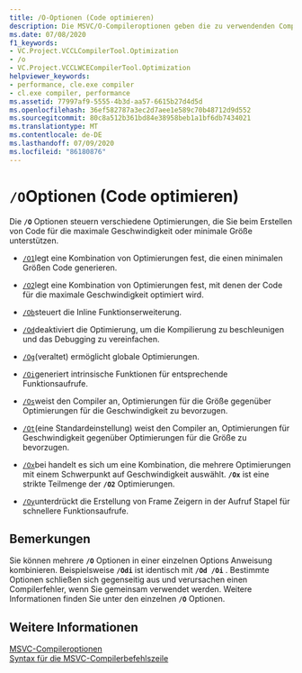 ```yaml
---
title: /O-Optionen (Code optimieren)
description: Die MSVC/O-Compileroptionen geben die zu verwendenden Compileroptimierungen an.
ms.date: 07/08/2020
f1_keywords:
- VC.Project.VCCLCompilerTool.Optimization
- /o
- VC.Project.VCCLWCECompilerTool.Optimization
helpviewer_keywords:
- performance, cle.exe compiler
- cl.exe compiler, performance
ms.assetid: 77997af9-5555-4b3d-aa57-6615b27d4d5d
ms.openlocfilehash: 36ef582787a3ec2d7aee1e589c70b48712d9d552
ms.sourcegitcommit: 80c8a512b361bd84e38958beb1a1bf6db7434021
ms.translationtype: MT
ms.contentlocale: de-DE
ms.lasthandoff: 07/09/2020
ms.locfileid: "86180876"
---
```

# <a name="o-options-optimize-code"></a>`/O`Optionen (Code optimieren)

Die **`/O`** Optionen steuern verschiedene Optimierungen, die Sie beim Erstellen von Code für die maximale Geschwindigkeit oder minimale Größe unterstützen.

- [`/O1`](o1-o2-minimize-size-maximize-speed.md)legt eine Kombination von Optimierungen fest, die einen minimalen Größen Code generieren.

- [`/O2`](o1-o2-minimize-size-maximize-speed.md)legt eine Kombination von Optimierungen fest, mit denen der Code für die maximale Geschwindigkeit optimiert wird.

- [`/Ob`](ob-inline-function-expansion.md)steuert die Inline Funktionserweiterung.

- [`/Od`](od-disable-debug.md)deaktiviert die Optimierung, um die Kompilierung zu beschleunigen und das Debugging zu vereinfachen.

- [`/Og`](og-global-optimizations.md)(veraltet) ermöglicht globale Optimierungen.

- [`/Oi`](oi-generate-intrinsic-functions.md)generiert intrinsische Funktionen für entsprechende Funktionsaufrufe.

- [`/Os`](os-ot-favor-small-code-favor-fast-code.md)weist den Compiler an, Optimierungen für die Größe gegenüber Optimierungen für die Geschwindigkeit zu bevorzugen.

- [`/Ot`](os-ot-favor-small-code-favor-fast-code.md)(eine Standardeinstellung) weist den Compiler an, Optimierungen für Geschwindigkeit gegenüber Optimierungen für die Größe zu bevorzugen.

- [`/Ox`](ox-full-optimization.md)bei handelt es sich um eine Kombination, die mehrere Optimierungen mit einem Schwerpunkt auf Geschwindigkeit auswählt. **`/Ox`** ist eine strikte Teilmenge der **`/O2`** Optimierungen.

- [`/Oy`](oy-frame-pointer-omission.md)unterdrückt die Erstellung von Frame Zeigern in der Aufruf Stapel für schnellere Funktionsaufrufe.

## <a name="remarks"></a>Bemerkungen

Sie können mehrere **`/O`** Optionen in einer einzelnen Options Anweisung kombinieren. Beispielsweise **`/Odi`** ist identisch mit **`/Od /Oi`** . Bestimmte Optionen schließen sich gegenseitig aus und verursachen einen Compilerfehler, wenn Sie gemeinsam verwendet werden. Weitere Informationen finden Sie unter den einzelnen **`/O`** Optionen.

## <a name="see-also"></a>Weitere Informationen

[MSVC-Compileroptionen](compiler-options.md)<br/>
[Syntax für die MSVC-Compilerbefehlszeile](compiler-command-line-syntax.md)

